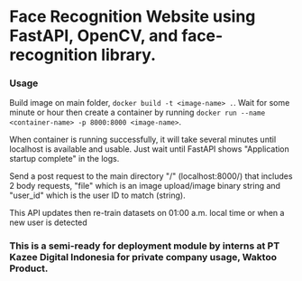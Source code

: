 # Face Recognition Website using FastAPI, OpenCV, and face-recognition library.

### Usage
Build image on main folder, `docker build -t <image-name> .`. Wait for some minute or hour then create a container by running `docker run --name <container-name> -p 8000:8000 <image-name>`.

When container is running successfully, it will take several minutes until localhost is available and usable. Just wait until FastAPI shows "Application startup complete" in the logs.

Send a post request to the main directory "/" (localhost:8000/) that includes 2 body requests, "file" which is an image upload/image binary string and "user_id" which is the user ID to match (string).

This API updates then re-train datasets on 01:00 a.m. local time or when a new user is detected 

### This is a semi-ready for deployment module by interns at PT Kazee Digital Indonesia for private company usage, Waktoo Product.
